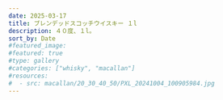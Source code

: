 ```yaml
---
date: 2025-03-17
title: ブレンデッドスコッチウイスキー １l
description: ４０度、１l。
sort_by: Date
#featured_image: 
#featured: true
#type: gallery
#categories: ["whisky", "macallan"]
#resources:
#  - src: macallan/20_30_40_50/PXL_20241004_100905984.jpg
---
```

